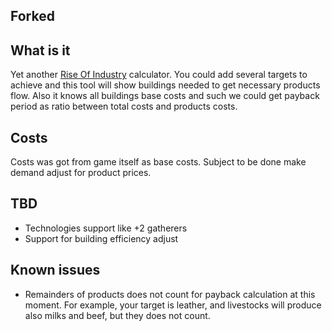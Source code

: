 ## Forked

## What is it
Yet another [Rise Of Industry](https://store.steampowered.com/app/671440/Rise_of_Industry/) calculator. You could add several targets to achieve and this tool will 
show buildings needed to get necessary products flow. Also it knows all buildings base costs and such we could 
get payback period as ratio between total costs and products costs.

## Costs
Costs was got from game itself as base costs. Subject to be done make demand adjust for product prices.

## TBD
 - Technologies support like +2 gatherers
 - Support for building efficiency adjust
 
## Known issues
 - Remainders of products does not count for payback calculation at this moment. 
 For example, your target is leather, and livestocks will produce also milks and beef, but they does not count.
   
